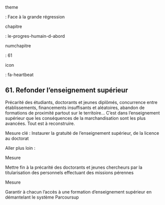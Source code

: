 theme

:   Face à la grande régression

chapitre

:   le-progres-humain-d-abord

numchapitre

:   61

icon

:   fa-heartbeat

61\. Refonder l’enseignement supérieur
------------------------------------

<div class="admonition note">

Précarité des étudiants, doctorants et jeunes diplômés, concurrence
entre établissements, financements insuffisants et aléatoires, abandon
de formations de proximité partout sur le territoire… C’est dans
l’enseignement supérieur que les conséquences de la marchandisation sont
les plus avancées. Tout est à reconstruire.

</div>

Mesure clé : Instaurer la gratuité de l’enseignement supérieur, de la
licence au doctorat

Aller plus loin :

<div class="admonition">

Mesure

Mettre fin à la précarité des doctorants et jeunes chercheurs par la
titularisation des personnels effectuant des missions pérennes

</div>

<div class="admonition">

Mesure

Garantir à chacun l’accès à une formation d’enseignement supérieur en
démantelant le système Parcoursup

</div>
